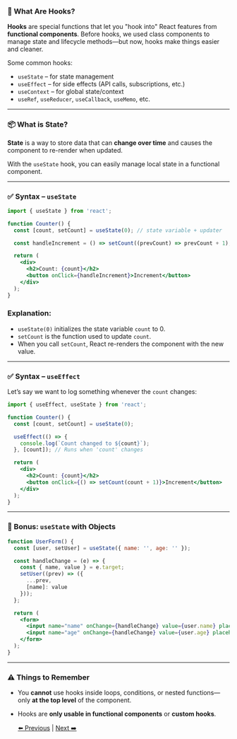 ### 🧠 What Are Hooks?

**Hooks** are special functions that let you "hook into" React features from **functional components**. Before hooks, we used class components to manage state and lifecycle methods—but now, hooks make things easier and cleaner.

Some common hooks:

* `useState` – for state management
* `useEffect` – for side effects (API calls, subscriptions, etc.)
* `useContext` – for global state/context
* `useRef`, `useReducer`, `useCallback`, `useMemo`, etc.

---

### 📦 What is State?

**State** is a way to store data that can **change over time** and causes the component to re-render when updated.

With the `useState` hook, you can easily manage local state in a functional component.

---

### ✅ Syntax – `useState`

```jsx
import { useState } from 'react';

function Counter() {
  const [count, setCount] = useState(0); // state variable + updater

  const handleIncrement = () => setCount((prevCount) => prevCount + 1);

  return (
    <div>
      <h2>Count: {count}</h2>
      <button onClick={handleIncrement}>Increment</button>
    </div>
  );
}
```

### Explanation:

* `useState(0)` initializes the state variable `count` to 0.
* `setCount` is the function used to update `count`.
* When you call `setCount`, React re-renders the component with the new value.

---

### ✅ Syntax – `useEffect`

Let’s say we want to log something whenever the `count` changes:

```jsx
import { useEffect, useState } from 'react';

function Counter() {
  const [count, setCount] = useState(0);

  useEffect(() => {
    console.log(`Count changed to ${count}`);
  }, [count]); // Runs when 'count' changes

  return (
    <div>
      <h2>Count: {count}</h2>
      <button onClick={() => setCount(count + 1)}>Increment</button>
    </div>
  );
}
```

---

### 🧪 Bonus: `useState` with Objects

```jsx
function UserForm() {
  const [user, setUser] = useState({ name: '', age: '' });

  const handleChange = (e) => {
    const { name, value } = e.target;
    setUser((prev) => ({
      ...prev,
      [name]: value
    }));
  };

  return (
    <form>
      <input name="name" onChange={handleChange} value={user.name} placeholder="Name" />
      <input name="age" onChange={handleChange} value={user.age} placeholder="Age" />
    </form>
  );
}
```

---

### ⚠️ Things to Remember

* You **cannot** use hooks inside loops, conditions, or nested functions—only **at the top level** of the component.
* Hooks are **only usable in functional components** or **custom hooks**.


  [⬅️ Previous]([https://github.com/your-username/your-repo/blob/main/previous-page.md](https://github.com/Mostafa-Shariare/ReactLearnig-and-Notes/blob/main/1.%20Components%2C%20JSX%2C%20Props/readme.md)) | [Next ➡️](https://github.com/your-username/your-repo/blob/main/next-page.md)



